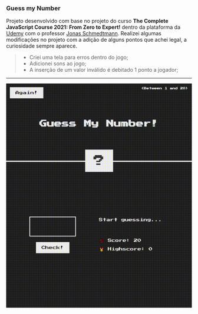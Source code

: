 ### Guess my Number

Projeto desenvolvido com base no projeto do curso **The Complete JavaScript Course 2021: From Zero to Expert!** dentro da plataforma da <a href="http://udemy.com">Udemy</a> com o professor <a href="https://www.udemy.com/user/jonasschmedtmann/">Jonas Schmedtmann</a>. Realizei algumas modificações no projeto com a adição de alguns pontos que achei legal, a curiosidade sempre aparece.

> * Criei uma tela para erros dentro do jogo;
> * Adicionei sons ao jogo;
> * A inserção de um valor inválido é debitado 1 ponto a jogador;

***
![guessmynumber](https://github.com/ovinii/guessmynumber/blob/main/guessmynumber.gif)